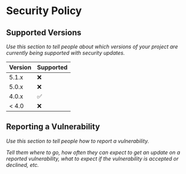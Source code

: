 # Security Policy

## Supported Versions

*Use this section to tell people about which versions of your project are currently being supported with security updates.*

| Version | Supported          |
| ------- | ------------------ |
| 5.1.x   | :x: |
| 5.0.x   | :x:                |
| 4.0.x   | :white_check_mark: |
| < 4.0   | :x:                |

## Reporting a Vulnerability

*Use this section to tell people how to report a vulnerability.*

*Tell them where to go, how often they can expect to get an update on a reported vulnerability, what to expect if the vulnerability is accepted or declined, etc.*
